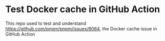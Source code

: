 # Test Docker cache in GitHub Action

This repo used to test and understand <https://github.com/pnpm/pnpm/issues/6064>, the Docker cache issue in GitHub Action
